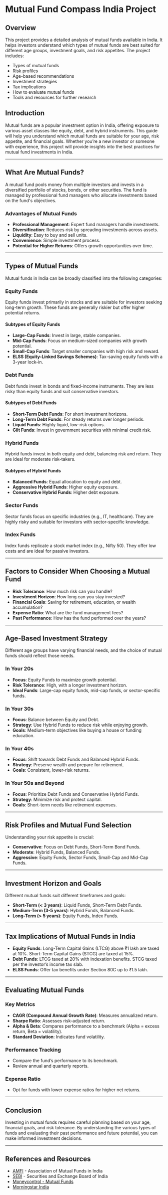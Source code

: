 # Mutual Fund Compass India Project

## Overview

This project provides a detailed analysis of mutual funds available in India. It helps investors understand which types of mutual funds are best suited for different age groups, investment goals, and risk appetites. The project includes:

- Types of mutual funds
- Risk profiles
- Age-based recommendations
- Investment strategies
- Tax implications
- How to evaluate mutual funds
- Tools and resources for further research

## Introduction

Mutual funds are a popular investment option in India, offering exposure to various asset classes like equity, debt, and hybrid instruments. This guide will help you understand which mutual funds are suitable for your age, risk appetite, and financial goals. Whether you’re a new investor or someone with experience, this project will provide insights into the best practices for mutual fund investments in India.

---

## What Are Mutual Funds?

A mutual fund pools money from multiple investors and invests in a diversified portfolio of stocks, bonds, or other securities. The fund is managed by professional fund managers who allocate investments based on the fund's objectives.

### Advantages of Mutual Funds

- **Professional Management**: Expert fund managers handle investments.
- **Diversification**: Reduces risk by spreading investments across assets.
- **Liquidity**: Easy to buy and sell units.
- **Convenience**: Simple investment process.
- **Potential for Higher Returns**: Offers growth opportunities over time.

---

## Types of Mutual Funds

Mutual funds in India can be broadly classified into the following categories:

### Equity Funds

Equity funds invest primarily in stocks and are suitable for investors seeking long-term growth. These funds are generally riskier but offer higher potential returns.

#### Subtypes of Equity Funds

- **Large-Cap Funds**: Invest in large, stable companies.
- **Mid-Cap Funds**: Focus on medium-sized companies with growth potential.
- **Small-Cap Funds**: Target smaller companies with high risk and reward.
- **ELSS (Equity-Linked Savings Schemes)**: Tax-saving equity funds with a 3-year lock-in.

### Debt Funds

Debt funds invest in bonds and fixed-income instruments. They are less risky than equity funds and suit conservative investors.

#### Subtypes of Debt Funds

- **Short-Term Debt Funds**: For short investment horizons.
- **Long-Term Debt Funds**: For steady returns over longer periods.
- **Liquid Funds**: Highly liquid, low-risk options.
- **Gilt Funds**: Invest in government securities with minimal credit risk.

### Hybrid Funds

Hybrid funds invest in both equity and debt, balancing risk and return. They are ideal for moderate risk-takers.

#### Subtypes of Hybrid Funds

- **Balanced Funds**: Equal allocation to equity and debt.
- **Aggressive Hybrid Funds**: Higher equity exposure.
- **Conservative Hybrid Funds**: Higher debt exposure.

### Sector Funds

Sector funds focus on specific industries (e.g., IT, healthcare). They are highly risky and suitable for investors with sector-specific knowledge.

### Index Funds

Index funds replicate a stock market index (e.g., Nifty 50). They offer low costs and are ideal for passive investors.

---

## Factors to Consider When Choosing a Mutual Fund

- **Risk Tolerance**: How much risk can you handle?
- **Investment Horizon**: How long can you stay invested?
- **Financial Goals**: Saving for retirement, education, or wealth accumulation?
- **Expense Ratio**: What are the fund management fees?
- **Past Performance**: How has the fund performed over the years?

---

## Age-Based Investment Strategy

Different age groups have varying financial needs, and the choice of mutual funds should reflect those needs.

### In Your 20s

- **Focus**: Equity Funds to maximize growth potential.
- **Risk Tolerance**: High, with a longer investment horizon.
- **Ideal Funds**: Large-cap equity funds, mid-cap funds, or sector-specific funds.

### In Your 30s

- **Focus**: Balance between Equity and Debt.
- **Strategy**: Use Hybrid Funds to reduce risk while enjoying growth.
- **Goals**: Medium-term objectives like buying a house or funding education.

### In Your 40s

- **Focus**: Shift towards Debt Funds and Balanced Hybrid Funds.
- **Strategy**: Preserve wealth and prepare for retirement.
- **Goals**: Consistent, lower-risk returns.

### In Your 50s and Beyond

- **Focus**: Prioritize Debt Funds and Conservative Hybrid Funds.
- **Strategy**: Minimize risk and protect capital.
- **Goals**: Short-term needs like retirement expenses.

---

## Risk Profiles and Mutual Fund Selection

Understanding your risk appetite is crucial:

- **Conservative**: Focus on Debt Funds, Short-Term Bond Funds.
- **Moderate**: Hybrid Funds, Balanced Funds.
- **Aggressive**: Equity Funds, Sector Funds, Small-Cap and Mid-Cap Funds.

---

## Investment Horizon and Goals

Different mutual funds suit different timeframes and goals:

- **Short-Term (< 3 years)**: Liquid Funds, Short-Term Debt Funds.
- **Medium-Term (3-5 years)**: Hybrid Funds, Balanced Funds.
- **Long-Term (> 5 years)**: Equity Funds, Index Funds.

---

## Tax Implications of Mutual Funds in India

- **Equity Funds**: Long-Term Capital Gains (LTCG) above ₹1 lakh are taxed at 10%. Short-Term Capital Gains (STCG) are taxed at 15%.
- **Debt Funds**: LTCG taxed at 20% with indexation benefits. STCG taxed per the investor’s income tax slab.
- **ELSS Funds**: Offer tax benefits under Section 80C up to ₹1.5 lakh.

---

## Evaluating Mutual Funds

### Key Metrics

- **CAGR (Compound Annual Growth Rate)**: Measures annualized return.
- **Sharpe Ratio**: Assesses risk-adjusted return.
- **Alpha & Beta**: Compares performance to a benchmark (Alpha = excess return, Beta = volatility).
- **Standard Deviation**: Indicates fund volatility.

### Performance Tracking

- Compare the fund’s performance to its benchmark.
- Review annual and quarterly reports.

### Expense Ratio

- Opt for funds with lower expense ratios for higher net returns.

---

## Conclusion

Investing in mutual funds requires careful planning based on your age, financial goals, and risk tolerance. By understanding the various types of funds and evaluating their past performance and future potential, you can make informed investment decisions.

---

## References and Resources

- [AMFI](https://www.amfiindia.com/) - Association of Mutual Funds in India
- [SEBI](https://www.sebi.gov.in/) - Securities and Exchange Board of India
- [Moneycontrol - Mutual Funds](https://www.moneycontrol.com/mutualfundindia/)
- [Morningstar India](https://www.morningstar.in/)
